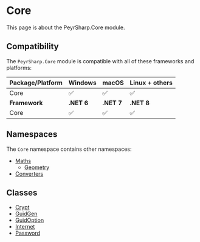 # Core

This page is about the PeyrSharp.Core module.

## Compatibility

The `PeyrSharp.Core` module is compatible with all of these frameworks and platforms:

| Package/Platform | Windows    | macOS      | Linux + others |
| ---------------- | ---------- | ---------- | -------------- |
| Core             | ✅         | ✅         | ✅             |
| **Framework**    | **.NET 6** | **.NET 7** | **.NET 8**     |
| Core             | ✅         | ✅         | ✅             |

## Namespaces

The `Core` namespace contains other namespaces:

- [Maths](/core/maths.md)
  - [Geometry](/core/maths/geometry.md)
- [Converters](/core/converters.md)

## Classes

- [Crypt](/core/crypt.md)
- [GuidGen](/core/guid.md)
- [GuidOption](/core/guid-options.md)
- [Internet](/core/internet.md)
- [Password](/core/password.md)
